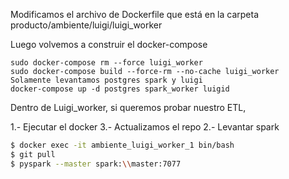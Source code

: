 Modificamos el archivo de Dockerfile que está en la carpeta producto/ambiente/luigi/luigi_worker

Luego volvemos a construir el docker-compose

```shell
sudo docker-compose rm --force luigi_worker
sudo docker-compose build --force-rm --no-cache luigi_worker
Solamente levantamos postgres spark y luigi
docker-compose up -d postgres spark_worker luigid
```
Dentro de Luigi_worker, si queremos probar nuestro ETL,

1.- Ejecutar el docker
3.- Actualizamos el repo
2.- Levantar spark
```zsh
$ docker exec -it ambiente_luigi_worker_1 bin/bash
$ git pull
$ pyspark --master spark:\\master:7077

```

